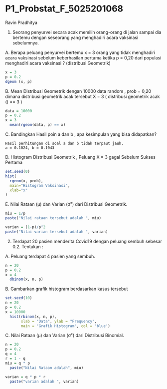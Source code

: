 # P1_Probstat_F_5025201068
Ravin Pradhitya

1. Seorang penyurvei secara acak memilih orang-orang di jalan sampai dia bertemu dengan
seseorang yang menghadiri acara vaksinasi sebelumnya.

A.  Berapa peluang penyurvei bertemu x = 3 orang yang tidak menghadiri acara vaksinasi
sebelum keberhasilan pertama ketika p = 0,20 dari populasi menghadiri acara vaksinasi ?
(distribusi Geometrik)

```r
x = 3
p = 0.2
dgeom (x, p)
```

B. Mean Distribusi Geometrik dengan 10000 data random , prob = 0,20 dimana distribusi
geometrik acak tersebut X = 3 ( distribusi geometrik acak () == 3 )

```r
data = 10000
p = 0.2
x = 3
  mean(rgeom(data, p) == x)
```

C. Bandingkan Hasil poin a dan b , apa kesimpulan yang bisa didapatkan?

```
Hasil perhitungan di soal a dan b tidak terpaut jauh.
a = 0.1024, b = 0.1043
```

D. Histogram Distribusi Geometrik , Peluang X = 3 gagal Sebelum Sukses Pertama

```r
set.seed(0)
hist(
  rgeom(x, prob),
  main="Histogram Vaksinasi",
  xlab="x"
)
```

E. Nilai Rataan (μ) dan Varian (σ²) dari Distribusi Geometrik.

```r
miu = 1/p
paste("Nilai rataan tersebut adalah ", miu)

varian = (1-p)/p^2
paste("Nilai varian tersebut adalah ", varian)
```
2. Terdapat 20 pasien menderita Covid19 dengan peluang sembuh sebesar 0.2. Tentukan :

A. Peluang terdapat 4 pasien yang sembuh.

```r
n = 20
p = 0.2
x = 4
  dbinom(x, n, p)
```

B. Gambarkan grafik histogram berdasarkan kasus tersebut

```r
set.seed(10)
n = 20
p = 0.2
x = 10000
  hist(rbinom(x, n, p), 
       xlab = "Data", ylab = "Frequency",
       main = "Grafik Histogram", col = 'blue')
```

C. Nilai Rataan (μ) dan Varian (σ²) dari  Distribusi Binomial.

```r
n = 20
p = 0.2
q = 4
r = 1 - q
miu = q * p 
  paste("Nilai Rataan adalah", miu)

varian = q * p * r
  paste("varian adalah ", varian)
```
